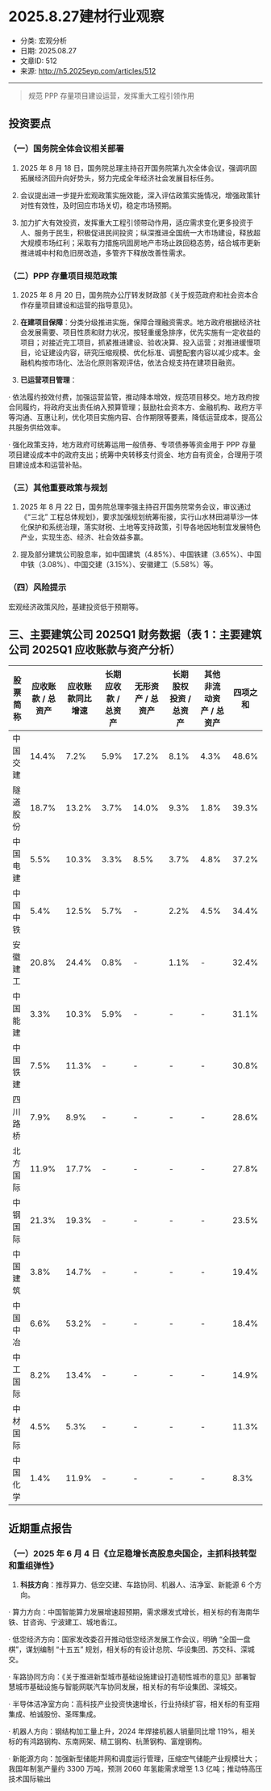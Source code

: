 # 2025.8.27建材行业观察

- 分类: 宏观分析
- 日期: 2025.08.27
- 文章ID: 512
- 来源: http://h5.2025eyp.com/articles/512

---

> 规范 PPP 存量项目建设运营，发挥重大工程引领作用

## **投资要点**

### **（一）国务院全体会议相关部署**

1. 2025 年 8 月 18 日，国务院总理主持召开国务院第九次全体会议，强调巩固拓展经济回升向好势头，努力完成全年经济社会发展目标任务。

2. 会议提出进一步提升宏观政策实施效能，深入评估政策实施情况，增强政策针对性有效性，及时回应市场关切，稳定市场预期。

3. 加力扩大有效投资，发挥重大工程引领带动作用，适应需求变化更多投资于人、服务于民生，积极促进民间投资；纵深推进全国统一大市场建设，释放超大规模市场红利；采取有力措施巩固房地产市场止跌回稳态势，结合城市更新推进城中村和危旧房改造，多管齐下释放改善性需求。

### **（二）PPP 存量项目规范政策**

1. 2025 年 8 月 20 日，国务院办公厅转发财政部《关于规范政府和社会资本合作存量项目建设和运营的指导意见》。

2. **在建项目保障**：分类分级推进实施，保障合理融资需求。地方政府根据经济社会发展需要、项目性质和财力状况，按轻重缓急排序，优先实施有一定收益的项目；对接近完工项目，抓紧推进建设、验收决算、投入运营；对推进缓慢项目，论证建设内容，研究压缩规模、优化标准、调整配套内容以减少成本。金融机构按市场化、法治化原则客观评估，依法合规支持在建项目融资。

3. **已运营项目管理**：

· 依法履约按效付费，加强运营监管，推动降本增效，规范项目移交。地方政府按合同履约，将政府支出责任纳入预算管理；鼓励社会资本方、金融机构、政府方平等沟通、互惠让利，优化项目实施内容、合作期限等要素，降低运营成本，提高公共服务供给效率。

· 强化政策支持，地方政府可统筹运用一般债券、专项债券等资金用于 PPP 存量项目建设成本中的政府支出；统筹中央转移支付资金、地方自有资金，合理用于项目建设成本和运营补贴。

### **（三）其他重要政策与规划**

1. 2025 年 8 月 22 日，国务院总理李强主持召开国务院常务会议，审议通过《“三北” 工程总体规划》，要求加强规划统筹衔接，实行山水林田湖草沙一体化保护和系统治理，落实财税、土地等支持政策，引导各地因地制宜发展特色产业，实现生态、经济、社会效益多赢。

2. 提及部分建筑公司股息率，如中国建筑（4.85%）、中国铁建（3.65%）、中国中铁（3.08%）、中国交建（3.15%）、安徽建工（5.58%）等。

### **（四）风险提示**

宏观经济政策风险，基建投资低于预期等。

## **三、主要建筑公司 2025Q1 财务数据（表 1：主要建筑公司 2025Q1 应收账款与资产分析）**

| **股票简称** | **应收账款 / 总资产** | **应收账款同比增速** | **长期应收款 / 总资产** | **无形资产 / 总资产** | **长期股权投资 / 总资产** | **其他非流动资产 / 总资产** | **四项之和** |
| --- | --- | --- | --- | --- | --- | --- | --- |
| 中国交建 | 14.4% | 7.2% | 5.9% | 17.2% | 8.1% | 4.3% | 48.6% |
| 隧道股份 | 18.7% | 13.2% | 3.7% | 14.0% | 9.3% | 1.8% | 39.3% |
| 中国电建 | 5.5% | 10.3% | 3.3% | 8.5% | 3.7% | 4.8% | 37.2% |
| 中国中铁 | 5.4% | 12.5% | 5.7% | - | 2.2% | 4.5% | 34.4% |
| 安徽建工 | 20.8% | 24.4% | 0.8% | - | 1.1% | - | 32.4% |
| 中国能建 | 3.3% | 10.3% | 5.9% | - | - | - | 31.1% |
| 中国铁建 | 7.5% | 11.3% | - | - | - | - | 30.8% |
| 四川路桥 | 7.9% | 8.9% | - | - | - | - | 28.6% |
| 北方国际 | 11.9% | 17.7% | - | - | - | - | 27.8% |
| 中钢国际 | 21.3% | 19.3% | - | - | - | - | 23.5% |
| 中国建筑 | 3.8% | 14.7% | - | - | - | - | 19.4% |
| 中国中冶 | 6.6% | 53.2% | - | - | - | - | 18.4% |
| 中工国际 | 8.2% | 13.4% | - | - | - | - | 14.9% |
| 中材国际 | 4.5% | 5.3% | - | - | - | - | 11.3% |
| 中国化学 | 1.4% | 11.9% | - | - | - | - | 8.3% |

## **近期重点报告**

### **（一）2025 年 6 月 4 日《立足稳增长高股息央国企，主抓科技转型和重组弹性》**

1. **科技方向**：推荐算力、低空交建、车路协同、机器人、洁净室、新能源 6 个方向。

· 算力方向：中国智能算力发展增速超预期，需求爆发式增长，相关标的有海南华铁、甘咨询、宁波建工、城地香江。

· 低空经济方向：国家发改委召开推动低空经济发展工作会议，明确 “全国一盘棋”，谋划编制 “十五五” 规划，相关标的有设计总院、华设集团、苏交科、深城交。

· 车路协同方向：《关于推进新型城市基础设施建设打造韧性城市的意见》部署智慧城市基础设施与智能网联汽车协同发展，相关标的有华设集团、深城交。

· 半导体洁净室方向：高科技产业投资快速增长，行业持续扩容，相关标的有亚翔集成、柏诚股份、圣晖集成。

· 机器人方向：钢结构加工量上升，2024 年焊接机器人销量同比增 119%，相关标的有鸿路钢构、东南网架、精工钢构、杭萧钢构、富煌钢构。

· 新能源方向：加强新型储能并网和调度运行管理，压缩空气储能产业规模壮大；我国年制氢产量约 3300 万吨，预测 2060 年氢能需求增至 1.3 亿吨；推动特高压技术国际输出

